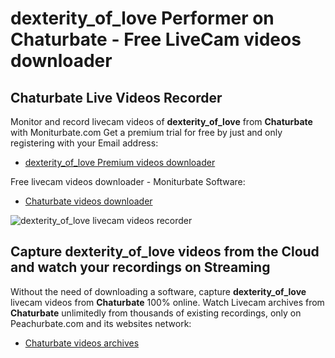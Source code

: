 # dexterity_of_love Performer on Chaturbate - Free LiveCam videos downloader

## Chaturbate Live Videos Recorder

Monitor and record livecam videos of **dexterity_of_love** from **Chaturbate** with Moniturbate.com
Get a premium trial for free by just and only registering with your Email address:
* [dexterity_of_love Premium videos downloader](https://moniturbate.com/request-demo-licence-key.html)

Free livecam videos downloader - Moniturbate Software:
* [Chaturbate videos downloader](https://moniturbate.com/moniturbate-download-software.html)

![dexterity_of_love livecam videos recorder](https://peachurnet.com/templates/moniturbate-software.png)


## Capture dexterity_of_love videos from the Cloud and watch your recordings on Streaming

Without the need of downloading a software, capture **dexterity_of_love** livecam videos from **Chaturbate** 100% online.
Watch Livecam archives from **Chaturbate** unlimitedly from thousands of existing recordings, only on Peachurbate.com and its websites network:
* [Chaturbate videos archives](https://peachurnet.com/)